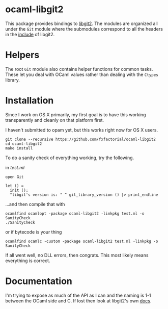 # ocaml-libgit2

This package provides bindings to [libgit2](https://libgit2.github.com). The modules are organized
all under the `Git` module where the submodules correspond to all the
headers in the [include](https://github.com/libgit2/libgit2/tree/master/include/git2) of libgit2. 

# Helpers

The root `Git` module also contains helper functions for common
tasks. These let you deal with OCaml values rather than dealing with
the `Ctypes` library.

# Installation

Since I work on OS X primarily, my first goal is to have this working
transparently and cleanly on that platform first.

I haven't submitted to opam yet, but this works right now for OS X
users.

    git clone --recursive https://github.com/fxfactorial/ocaml-libgit2
    cd ocaml-libgit2
    make install

To do a sanity check of everything working, try the following.

in *test.ml*

    open Git
    
    let () =
      init ();
      "libgit's version is: " ^ git_library_version () |> print_endline

&#x2026;and then compile that with 

    ocamlfind ocamlopt -package ocaml-libgit2 -linkpkg test.ml -o SanityCheck
    ./SanityCheck

or if bytecode is your thing

    ocamlfind ocamlc -custom -package ocaml-libgit2 test.ml -linkpkg -o SanityCheck

If all went well, no DLL errors, then congrats. This most likely means
everything is correct. 

# Documentation

I'm trying to expose as much of the API as I can and the naming is 1-1
between the OCaml side and C. If lost then look at libgit2's own
[docs](https://libgit2.github.com/libgit2/#HEAD).